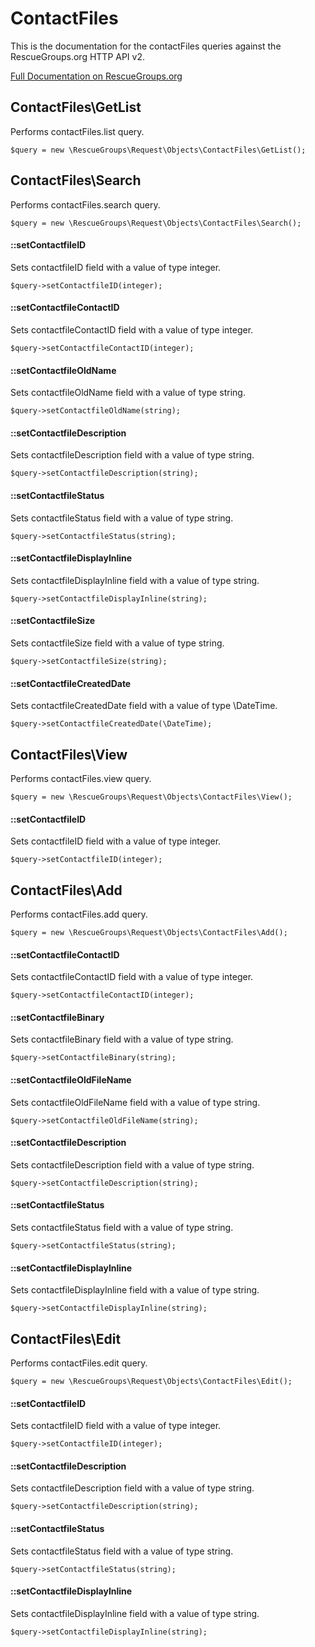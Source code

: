 # ContactFiles

This is the documentation for the contactFiles queries against the RescueGroups.org HTTP API v2.

[Full Documentation on RescueGroups.org](https://userguide.rescuegroups.org/display/APIDG/Object+definitions#Objectdefinitions-contactFiles)

## ContactFiles\GetList

Performs contactFiles.list query.

    $query = new \RescueGroups\Request\Objects\ContactFiles\GetList();



## ContactFiles\Search

Performs contactFiles.search query.

    $query = new \RescueGroups\Request\Objects\ContactFiles\Search();

#### ::setContactfileID

Sets contactfileID field with a value of type integer.

    $query->setContactfileID(integer);

#### ::setContactfileContactID

Sets contactfileContactID field with a value of type integer.

    $query->setContactfileContactID(integer);

#### ::setContactfileOldName

Sets contactfileOldName field with a value of type string.

    $query->setContactfileOldName(string);

#### ::setContactfileDescription

Sets contactfileDescription field with a value of type string.

    $query->setContactfileDescription(string);

#### ::setContactfileStatus

Sets contactfileStatus field with a value of type string.

    $query->setContactfileStatus(string);

#### ::setContactfileDisplayInline

Sets contactfileDisplayInline field with a value of type string.

    $query->setContactfileDisplayInline(string);

#### ::setContactfileSize

Sets contactfileSize field with a value of type string.

    $query->setContactfileSize(string);

#### ::setContactfileCreatedDate

Sets contactfileCreatedDate field with a value of type \DateTime.

    $query->setContactfileCreatedDate(\DateTime);



## ContactFiles\View

Performs contactFiles.view query.

    $query = new \RescueGroups\Request\Objects\ContactFiles\View();

#### ::setContactfileID

Sets contactfileID field with a value of type integer.

    $query->setContactfileID(integer);



## ContactFiles\Add

Performs contactFiles.add query.

    $query = new \RescueGroups\Request\Objects\ContactFiles\Add();

#### ::setContactfileContactID

Sets contactfileContactID field with a value of type integer.

    $query->setContactfileContactID(integer);

#### ::setContactfileBinary

Sets contactfileBinary field with a value of type string.

    $query->setContactfileBinary(string);

#### ::setContactfileOldFileName

Sets contactfileOldFileName field with a value of type string.

    $query->setContactfileOldFileName(string);

#### ::setContactfileDescription

Sets contactfileDescription field with a value of type string.

    $query->setContactfileDescription(string);

#### ::setContactfileStatus

Sets contactfileStatus field with a value of type string.

    $query->setContactfileStatus(string);

#### ::setContactfileDisplayInline

Sets contactfileDisplayInline field with a value of type string.

    $query->setContactfileDisplayInline(string);



## ContactFiles\Edit

Performs contactFiles.edit query.

    $query = new \RescueGroups\Request\Objects\ContactFiles\Edit();

#### ::setContactfileID

Sets contactfileID field with a value of type integer.

    $query->setContactfileID(integer);

#### ::setContactfileDescription

Sets contactfileDescription field with a value of type string.

    $query->setContactfileDescription(string);

#### ::setContactfileStatus

Sets contactfileStatus field with a value of type string.

    $query->setContactfileStatus(string);

#### ::setContactfileDisplayInline

Sets contactfileDisplayInline field with a value of type string.

    $query->setContactfileDisplayInline(string);





